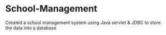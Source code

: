 # School-Management
Created a school management system using Java servlet &amp; JDBC to store the data into a database
